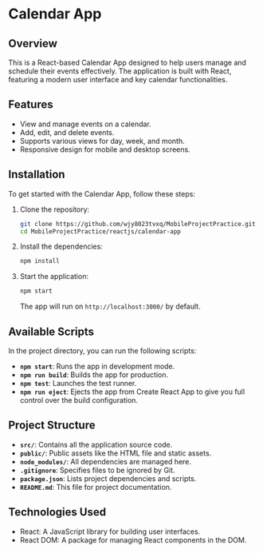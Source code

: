 
# Calendar App

## Overview

This is a React-based Calendar App designed to help users manage and schedule their events effectively. The application is built with React, featuring a modern user interface and key calendar functionalities.

## Features

- View and manage events on a calendar.
- Add, edit, and delete events.
- Supports various views for day, week, and month.
- Responsive design for mobile and desktop screens.

## Installation

To get started with the Calendar App, follow these steps:

1. Clone the repository:

   ```bash
   git clone https://github.com/wjy8023tvxq/MobileProjectPractice.git
   cd MobileProjectPractice/reactjs/calendar-app
   ```

2. Install the dependencies:

   ```bash
   npm install
   ```

3. Start the application:

   ```bash
   npm start
   ```

   The app will run on `http://localhost:3000/` by default.

## Available Scripts

In the project directory, you can run the following scripts:

- **`npm start`**: Runs the app in development mode.
- **`npm run build`**: Builds the app for production.
- **`npm test`**: Launches the test runner.
- **`npm run eject`**: Ejects the app from Create React App to give you full control over the build configuration.

## Project Structure

- **`src/`**: Contains all the application source code.
- **`public/`**: Public assets like the HTML file and static assets.
- **`node_modules/`**: All dependencies are managed here.
- **`.gitignore`**: Specifies files to be ignored by Git.
- **`package.json`**: Lists project dependencies and scripts.
- **`README.md`**: This file for project documentation.

## Technologies Used

- React: A JavaScript library for building user interfaces.
- React DOM: A package for managing React components in the DOM.

